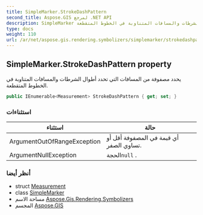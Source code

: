 ```yaml
---
title: SimpleMarker.StrokeDashPattern
second_title: Aspose.GIS لمرجع .NET API
description: SimpleMarker ملكية. يحدد مصفوفة من المسافات التي تحدد أطوال الشرطات والمسافات المتناوبة في الخطوط المتقطعة.
type: docs
weight: 110
url: /ar/net/aspose.gis.rendering.symbolizers/simplemarker/strokedashpattern/
---
```

## SimpleMarker.StrokeDashPattern property

يحدد مصفوفة من المسافات التي تحدد أطوال الشرطات والمسافات المتناوبة في الخطوط المتقطعة.

```csharp
public IEnumerable<Measurement> StrokeDashPattern { get; set; }
```

### استثناءات

| استثناء | حالة |
| --- | --- |
| ArgumentOutOfRangeException | أي قيمة في المصفوفة أقل أو تساوي الصفر. |
| ArgumentNullException | الحجة`null` . |

### أنظر أيضا

* struct [Measurement](../../../aspose.gis.rendering/measurement/)
* class [SimpleMarker](../)
* مساحة الاسم [Aspose.Gis.Rendering.Symbolizers](../../simplemarker/)
* المجسم [Aspose.GIS](../../../)


